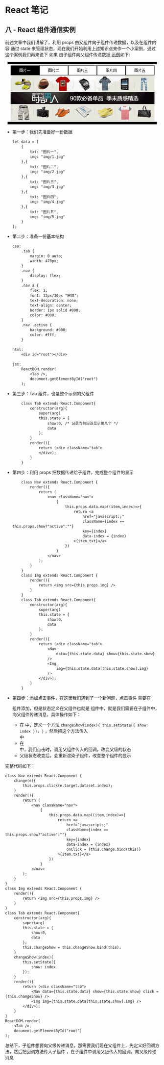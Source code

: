 # React 笔记

## 八 - React 组件通信实例
前述文章中我们讲解了，利用 props 由父组件向子组件传递数据，以及在组件内容 通过 state 来管理状态，现在我们开始利用上述知识点来作一个小案例，通过这个案例我们再来说下 如果 由子组件向父组件传递数据,[示例](index.html)如下:

<img src="img.gif" style="display: block; margin:0 auto;">

- 第一步：我们先准备好一份数据

	```
	let data = [
		{
			txt: "图片一",
			img: "img/1.jpg"
		},{
			txt: "图片二",
			img: "img/2.jpg"
		},{
			txt: "图片三",
			img: "img/3.jpg"
		},{
			txt: "图片四",
			img: "img/4.jpg"
		},{
			txt: "图片五",
			img: "img/5.jpg"
		}
	];
	```

- 第二步：准备一份基本结构
	
	```
	css:
		.tab {
			margin: 0 auto;
			width: 470px;
		}
		.nav {
			display: flex;
		}
		.nav a {
			flex: 1;
			font: 12px/30px "宋体";
			text-decoration: none;
			text-align: center;
			border: 1px solid #000;
			color: #000;
		}
		.nav .active {
			background: #000;
			color: #fff;
		}

	html:
		<div id="root"></div>

	jsx:
		ReactDOM.render(
			<Tab />,
			document.getElementById("root")
		);	
	```

- 第三步：Tab 组件，也是整个示例的父组件

	```
		class Tab extends React.Component{
			constructor(arg){
				super(arg)
				this.state = {
					show:0, /* 记录当前应该显示第几个 */
					data
				};
			}
			render(){
				return (<div className="tab">					
				</div>);
			}
		}
	```

- 第四步：利用 props 把数据传递给子组件，完成整个组件的显示 	

	```
		class Nav extends React.Component {
			render(){
				return (
					<nav className="nav">
						{
							this.props.data.map((item,index)=>{
								return <a 
									href="javascript:;" 
									className={index == this.props.show?"active":""} 
									key={index}
									data-index = {index}
								>{item.txt}</a>
							})
						}
					</nav>
				);
			}
		}
		class Img extends React.Component {
			render(){
				return <img src={this.props.img} />
			}
		}
		class Tab extends React.Component{
			constructor(arg){
				super(arg)
				this.state = {
					show:0,
					data
				};
			}
			render(){
				return (<div className="tab">
					<Nav 
						data={this.state.data} show={this.state.show}
					/>
					<Img 
						img={this.state.data[this.state.show].img} 
					/>
				</div>);
			}
		}
	```

- 第四步：添加点击事件，在这里我们遇到了一个新问题，点击事件 需要在 <Nav />组件添加，但是状态定义在父组件也就是 <Tab /> 组件中，就是我们需要在子组件中，向父组件传递消息，具体操作如下：
	
	- 在 <Tab />中，定义一个方法 `changeShow(index){
		this.setState({
			show: index
		});
	}` ，然后把这个方法传入 <Nav />中
	- 在 <Nav /> 中，我们点击时，调用父组件传入的回调，改变父级的状态
	- 父级状态改变后，会重新渲染子组件，改变整个组件的显示

完整代码如下：	

```
class Nav extends React.Component {
	change(e){
		this.props.click(e.target.dataset.index);
	}
	render(){
		return (
			<nav className="nav">
				{
					this.props.data.map((item,index)=>{
						return <a 
							href="javascript:;" 
							className={index == this.props.show?"active":""} 
							key={index}
							data-index = {index}
							onClick = {this.change.bind(this)} 
						>{item.txt}</a>
					})
				}
			</nav>
		);
	}
}
class Img extends React.Component {
	render(){
		return <img src={this.props.img} />
	}
}
class Tab extends React.Component{
	constructor(arg){
		super(arg)
		this.state = {
			show:0,
			data
		};
		this.changeShow = this.changeShow.bind(this);
	}
	changeShow(index){
		this.setState({
			show: index
		});
	}
	render(){
		return (<div className="tab">
			<Nav data={this.state.data} show={this.state.show} click = {this.changeShow} />
			<Img img={this.state.data[this.state.show].img} />
		</div>);
	}
}
ReactDOM.render(
	<Tab />,
	document.getElementById("root")
);	
```

总结下，子组件想要向父级传递消息，那需要我们现在父组件上，先定义好回调方法，然后把回调方法传入子组件 ，在子组件中调用父级传入的回调，向父级传递消息





